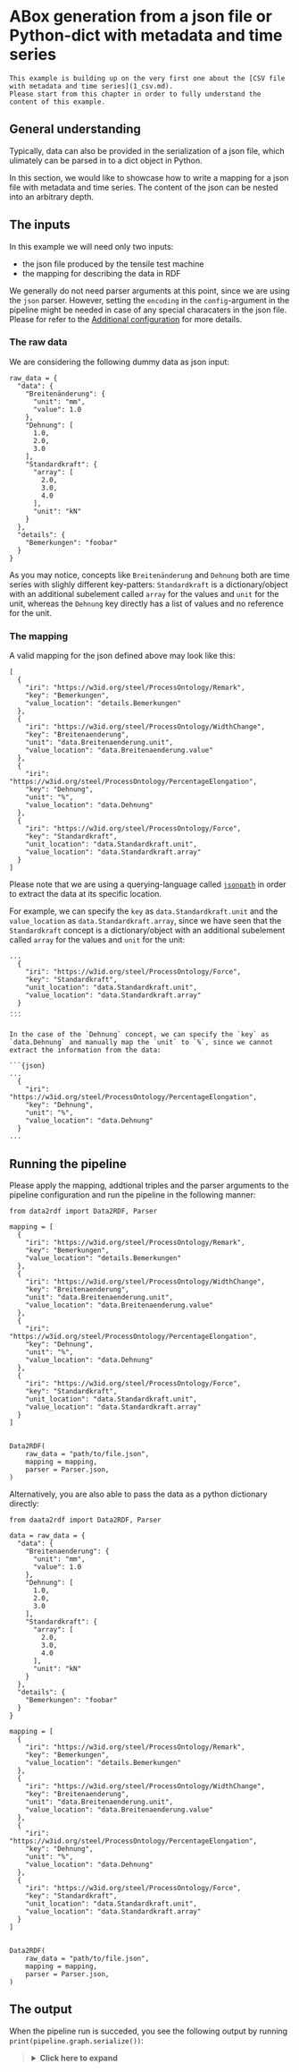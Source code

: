 # ABox generation from a json file or Python-dict with metadata and time series

```{note}
This example is building up on the very first one about the [CSV file with metadata and time series](1_csv.md).
Please start from this chapter in order to fully understand the content of this example.
```
## General understanding

Typically, data can also be provided in the serialization of a json file, which ulimately can be parsed in to a dict object in Python.

In this section, we would like to showcase how to write a mapping for a json file with metadata and time series. The content of the json can be nested into an arbitrary depth.

## The inputs

In this example we will need only two inputs:

* the json file produced by the tensile test machine
* the mapping for describing the data in RDF

We generally do not need parser arguments at this point, since we are using the `json` parser. However, setting the `encoding` in the `config`-argument in the pipeline might be needed in case of any special characaters in the json file. Please for refer to the [Additional configuration](../config.md) for more details.

### The raw data

We are considering the following dummy data as json input:

```{json}
raw_data = {
  "data": {
    "Breitenänderung": {
      "unit": "mm",
      "value": 1.0
    },
    "Dehnung": [
      1.0,
      2.0,
      3.0
    ],
    "Standardkraft": {
      "array": [
        2.0,
        3.0,
        4.0
      ],
      "unit": "kN"
    }
  },
  "details": {
    "Bemerkungen": "foobar"
  }
}
```

As you may notice, concepts like `Breitenänderung` and `Dehnung` both are time series with slighly different key-patters: `Standardkraft` is a dictionary/object with an additional subelement called `array` for the values and `unit` for the unit, whereas the `Dehnung` key directly has a list of values and no reference for the unit.

### The mapping

A valid mapping for the json defined above may look like this:

```{json}
[
  {
    "iri": "https://w3id.org/steel/ProcessOntology/Remark",
    "key": "Bemerkungen",
    "value_location": "details.Bemerkungen"
  },
  {
    "iri": "https://w3id.org/steel/ProcessOntology/WidthChange",
    "key": "Breitenaenderung",
    "unit": "data.Breitenaenderung.unit",
    "value_location": "data.Breitenaenderung.value"
  },
  {
    "iri": "https://w3id.org/steel/ProcessOntology/PercentageElongation",
    "key": "Dehnung",
    "unit": "%",
    "value_location": "data.Dehnung"
  },
  {
    "iri": "https://w3id.org/steel/ProcessOntology/Force",
    "key": "Standardkraft",
    "unit_location": "data.Standardkraft.unit",
    "value_location": "data.Standardkraft.array"
  }
]
```

Please note that we are using a querying-language called [`jsonpath`](https://support.smartbear.com/alertsite/docs/monitors/api/endpoint/jsonpath.html) in order to extract the data at its specific location.

For example, we can specify the `key` as `data.Standardkraft.unit` and the `value_location` as `data.Standardkraft.array`, since we have seen that the `Standardkraft` concept is a dictionary/object with an additional subelement called `array` for the values and `unit` for the unit:

```{json}
...
  {
    "iri": "https://w3id.org/steel/ProcessOntology/Force",
    "key": "Standardkraft",
    "unit_location": "data.Standardkraft.unit",
    "value_location": "data.Standardkraft.array"
  }
...
´´´

In the case of the `Dehnung` concept, we can specify the `key` as `data.Dehnung` and manually map the `unit` to `%`, since we cannot extract the information from the data:

```{json}
...
  {
    "iri": "https://w3id.org/steel/ProcessOntology/PercentageElongation",
    "key": "Dehnung",
    "unit": "%",
    "value_location": "data.Dehnung"
  }
...
```

## Running the pipeline


Please apply the mapping, addtional triples and the parser arguments to the pipeline configuration and run the pipeline in the following manner:

```{python}
from data2rdf import Data2RDF, Parser

mapping = [
  {
    "iri": "https://w3id.org/steel/ProcessOntology/Remark",
    "key": "Bemerkungen",
    "value_location": "details.Bemerkungen"
  },
  {
    "iri": "https://w3id.org/steel/ProcessOntology/WidthChange",
    "key": "Breitenaenderung",
    "unit": "data.Breitenaenderung.unit",
    "value_location": "data.Breitenaenderung.value"
  },
  {
    "iri": "https://w3id.org/steel/ProcessOntology/PercentageElongation",
    "key": "Dehnung",
    "unit": "%",
    "value_location": "data.Dehnung"
  },
  {
    "iri": "https://w3id.org/steel/ProcessOntology/Force",
    "key": "Standardkraft",
    "unit_location": "data.Standardkraft.unit",
    "value_location": "data.Standardkraft.array"
  }
]


Data2RDF(
    raw_data = "path/to/file.json",
    mapping = mapping,
    parser = Parser.json,
)
```

Alternatively, you are also able to pass the data as a python dictionary directly:

```{python}
from daata2rdf import Data2RDF, Parser

data = raw_data = {
  "data": {
    "Breitenaenderung": {
      "unit": "mm",
      "value": 1.0
    },
    "Dehnung": [
      1.0,
      2.0,
      3.0
    ],
    "Standardkraft": {
      "array": [
        2.0,
        3.0,
        4.0
      ],
      "unit": "kN"
    }
  },
  "details": {
    "Bemerkungen": "foobar"
  }
}

mapping = [
  {
    "iri": "https://w3id.org/steel/ProcessOntology/Remark",
    "key": "Bemerkungen",
    "value_location": "details.Bemerkungen"
  },
  {
    "iri": "https://w3id.org/steel/ProcessOntology/WidthChange",
    "key": "Breitenaenderung",
    "unit": "data.Breitenaenderung.unit",
    "value_location": "data.Breitenaenderung.value"
  },
  {
    "iri": "https://w3id.org/steel/ProcessOntology/PercentageElongation",
    "key": "Dehnung",
    "unit": "%",
    "value_location": "data.Dehnung"
  },
  {
    "iri": "https://w3id.org/steel/ProcessOntology/Force",
    "key": "Standardkraft",
    "unit_location": "data.Standardkraft.unit",
    "value_location": "data.Standardkraft.array"
  }
]


Data2RDF(
    raw_data = "path/to/file.json",
    mapping = mapping,
    parser = Parser.json,
)
```

## The output

When the pipeline run is succeded, you see the following output by running `print(pipeline.graph.serialize())`:

<blockquote>
<Details>
<summary><b>Click here to expand</b></summary>

```{turtle}
@prefix dcat: <http://www.w3.org/ns/dcat#> .
@prefix dcterms: <http://purl.org/dc/terms/> .
@prefix fileid: <https://www.example.org/> .
@prefix foaf1: <http://xmlns.com/foaf/spec/> .
@prefix ns1: <prov:> .
@prefix qudt: <http://qudt.org/schema/qudt/> .
@prefix rdfs: <http://www.w3.org/2000/01/rdf-schema#> .
@prefix xsd: <http://www.w3.org/2001/XMLSchema#> .

fileid:dataset a dcat:Dataset ;
    dcterms:hasPart fileid:Dictionary ;
    dcat:distribution [ a dcat:Distribution ;
            dcat:accessURL "https://www.example.org/download"^^xsd:anyURI ;
            dcat:mediaType "https://www.iana.org/assignments/media-types/application/json"^^xsd:anyURI ] .

fileid:Dictionary a ns1:Dictionary ;
    ns1:hadDictionaryMember [ a ns1:KeyEntityPair ;
            ns1:pairEntity [ a ns1:Entity ;
                    dcterms:hasPart fileid:Remark ] ;
            ns1:pairKey "Bemerkungen"^^xsd:string ],
        [ a ns1:KeyEntityPair ;
            ns1:pairEntity [ a ns1:Entity ;
                    qudt:quantity fileid:WidthChange ] ;
            ns1:pairKey "Breitenaenderung"^^xsd:string ],
        [ a ns1:KeyEntityPair ;
            ns1:pairEntity [ a ns1:Entity ;
                    qudt:quantity fileid:PercentageElongation ;
                    foaf1:page [ a foaf1:Document ;
                            dcterms:format "https://www.iana.org/assignments/media-types/application/json"^^xsd:anyURI ;
                            dcterms:identifier "https://www.example.org/column-0"^^xsd:anyURI ;
                            dcterms:type "http://purl.org/dc/terms/Dataset"^^xsd:anyURI ] ] ;
            ns1:pairKey "Dehnung"^^xsd:string ],
        [ a ns1:KeyEntityPair ;
            ns1:pairEntity [ a ns1:Entity ;
                    qudt:quantity fileid:Force ;
                    foaf1:page [ a foaf1:Document ;
                            dcterms:format "https://www.iana.org/assignments/media-types/application/json"^^xsd:anyURI ;
                            dcterms:identifier "https://www.example.org/column-1"^^xsd:anyURI ;
                            dcterms:type "http://purl.org/dc/terms/Dataset"^^xsd:anyURI ] ] ;
            ns1:pairKey "Standardkraft"^^xsd:string ] .

fileid:Force a <https://w3id.org/steel/ProcessOntology/Force> ;
    qudt:hasUnit "http://qudt.org/vocab/unit/KiloN"^^xsd:anyURI .

fileid:PercentageElongation a <https://w3id.org/steel/ProcessOntology/PercentageElongation> ;
    qudt:hasUnit "http://qudt.org/vocab/unit/PERCENT"^^xsd:anyURI .

fileid:Remark a <https://w3id.org/steel/ProcessOntology/Remark> ;
    rdfs:label "foobar" .

fileid:WidthChange a <https://w3id.org/steel/ProcessOntology/WidthChange> ;
    qudt:hasUnit "http://qudt.org/vocab/unit/MilliM"^^xsd:anyURI ;
    qudt:value "1.0"^^xsd:float .
```


Again, you will be able to investigate the `general_metadata`, `plain_metadata`, `time_series_metadata` and `time_series` attributes in the same way as stated in the [first example](1_csv).
